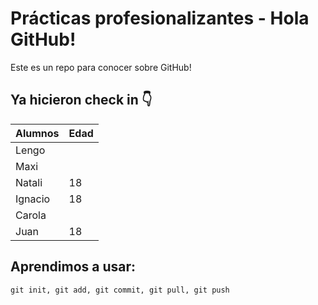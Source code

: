 # Prácticas profesionalizantes - Hola GitHub!
Este es un repo para conocer sobre GitHub!

## Ya hicieron check in 👇

| Alumnos       | Edad       |
| ------------- | ---------- |
| Lengo         |            |
| Maxi          |            |
| Natali        | 18         |
| Ignacio       | 18         |
| Carola        |            |
| Juan          | 18         |

## Aprendimos a usar:
```
git init, git add, git commit, git pull, git push 
```